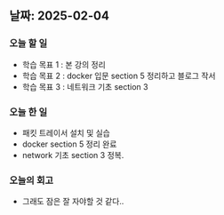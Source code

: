## 날짜: 2025-02-04

### 오늘 할 일
- 학습 목표 1 : 본 강의 정리
- 학습 목표 2 : docker 입문 section 5 정리하고 블로그 작서
- 학습 목표 3 : 네트워크 기초 section 3

### 오늘 한 일
- 패킷 트레이서 설치 및 실습
- docker section 5 정리 완료
- network 기초 section 3 정복.

### 오늘의 회고
- 그래도 잠은 잘 자야할 것 같다..
